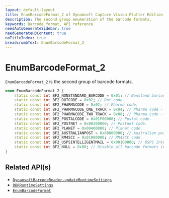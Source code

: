 ```yaml
---
layout: default-layout
title: EnumBarcodeFormat_2 of Dynamsoft Capture Vision Flutter Edition
description: The second group enumeration of the barcode formats.
keywords: Barcode format, API reference
needAutoGenerateSidebar: true
needGenerateH3Content: true
noTitleIndex: true
breadcrumbText: EnumBarcodeFormat_2
---
```


# EnumBarcodeFormat_2

`EnumBarcodeFormat_2` is the second group of barcode formats.

```dart
enum EnumBarcodeFormat_2 {
    static const int BF2_NONSTANDARD_BARCODE = 0x01; // Nonstand barcode.
    static const int BF2_DOTCODE = 0x02; // Dot code.
    static const int BF2_PHARMACODE = 0x0C; // Pharma code.
    static const int BF2_PHARMACODE_ONE_TRACK = 0x04; // Pharma code - one track.
    static const int BF2_PHARMACODE_TWO_TRACK = 0x08; // Pharma code - two track.
    static const int BF2_POSTALCODE = 0x01F00000; // Postal code.
    static const int BF2_POSTNET = 0x00200000; // Postnet code.
    static const int BF2_PLANET = 0x00400000; // Planet code.
    static const int BF2_AUSTRALIANPOST = 0x00800000; // Australian post code.
    static const int BF2_RM4SCC = 0x01000000; // RM4SCC code.
    static const int BF2_USPSINTELLIGENTMAIL = 0x00100000; // USPS Intelligent Mail code.
    static const int BF2_NULL = 0x00; // Disable all barcode formats in group 2.
}
```

## Related API(s)

- [`DynamsoftBarcodeReader.updateRuntimeSettings`](barcode-reader.md#updateruntimesettings)
- [`DBRRuntimeSettings`](class-dbr-runtime-settings.md)
- [`EnumBarcodeFormat`](enum-barcode-format.md)
